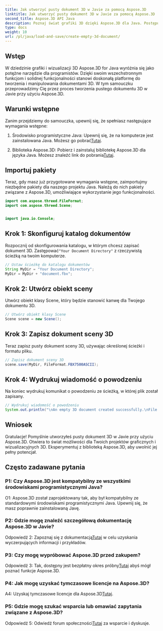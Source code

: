 ```yaml
---
title: Jak utworzyć pusty dokument 3D w Javie za pomocą Aspose.3D
linktitle: Jak utworzyć pusty dokument 3D w Javie za pomocą Aspose.3D
second_title: Aspose.3D API Java
description: Poznaj świat grafiki 3D dzięki Aspose.3D dla Java. Postępuj zgodnie z naszym przewodnikiem krok po kroku, aby bez wysiłku utworzyć pusty dokument 3D.
type: docs
weight: 10
url: /pl/java/load-and-save/create-empty-3d-document/
---
```

## Wstęp

W dziedzinie grafiki i wizualizacji 3D Aspose.3D for Java wyróżnia się jako potężne narzędzie dla programistów. Dzięki swoim wszechstronnym funkcjom i solidnej funkcjonalności stanowi doskonałą platformę do tworzenia i manipulowania dokumentami 3D. W tym samouczku przeprowadzimy Cię przez proces tworzenia pustego dokumentu 3D w Javie przy użyciu Aspose.3D.

## Warunki wstępne

Zanim przejdziemy do samouczka, upewnij się, że spełniasz następujące wymagania wstępne:

1.  Środowisko programistyczne Java: Upewnij się, że na komputerze jest zainstalowana Java. Możesz go pobrać[Tutaj](https://www.java.com/download/).

2.  Biblioteka Aspose.3D: Pobierz i zainstaluj bibliotekę Aspose.3D dla języka Java. Możesz znaleźć link do pobrania[Tutaj](https://releases.aspose.com/3d/java/).

## Importuj pakiety

Teraz, gdy masz już przygotowane wymagania wstępne, zaimportujmy niezbędne pakiety dla naszego projektu Java. Należą do nich pakiety związane z Aspose.3D, umożliwiające wykorzystanie jego funkcjonalności.

```java
import com.aspose.threed.FileFormat;
import com.aspose.threed.Scene;


import java.io.Console;
```

## Krok 1: Skonfiguruj katalog dokumentów

Rozpocznij od skonfigurowania katalogu, w którym chcesz zapisać dokument 3D. Zastępować`"Your Document Directory"` z rzeczywistą ścieżką na twoim komputerze.

```java
// Ustaw ścieżkę do katalogu dokumentów
String MyDir = "Your Document Directory";
MyDir = MyDir + "document.fbx";
```

## Krok 2: Utwórz obiekt sceny

Utwórz obiekt klasy Scene, który będzie stanowić kanwę dla Twojego dokumentu 3D.

```java
// Utwórz obiekt klasy Scene
Scene scene = new Scene();
```

## Krok 3: Zapisz dokument sceny 3D

Teraz zapisz pusty dokument sceny 3D, używając określonej ścieżki i formatu pliku.

```java
// Zapisz dokument sceny 3D
scene.save(MyDir, FileFormat.FBX7500ASCII);
```

## Krok 4: Wydrukuj wiadomość o powodzeniu

Na koniec wydrukuj komunikat o powodzeniu ze ścieżką, w której plik został zapisany.

```java
// Wydrukuj wiadomość o powodzeniu
System.out.println("\nAn empty 3D document created successfully.\nFile saved at " + MyDir);
```

## Wniosek

Gratulacje! Pomyślnie utworzyłeś pusty dokument 3D w Javie przy użyciu Aspose.3D. Otwiera to świat możliwości dla Twoich projektów graficznych i wizualizacyjnych 3D. Eksperymentuj z biblioteką Aspose.3D, aby uwolnić jej pełny potencjał.

## Często zadawane pytania

### P1: Czy Aspose.3D jest kompatybilny ze wszystkimi środowiskami programistycznymi Java?

O1: Aspose.3D został zaprojektowany tak, aby był kompatybilny ze standardowymi środowiskami programistycznymi Java. Upewnij się, że masz poprawnie zainstalowaną Javę.

### P2: Gdzie mogę znaleźć szczegółową dokumentację Aspose.3D w Javie?

 Odpowiedź 2: Zapoznaj się z dokumentacją[Tutaj](https://reference.aspose.com/3d/java/) w celu uzyskania wyczerpujących informacji i przykładów.

### P3: Czy mogę wypróbować Aspose.3D przed zakupem?

 Odpowiedź 3: Tak, dostępny jest bezpłatny okres próbny[Tutaj](https://releases.aspose.com/) abyś mógł poznać funkcje Aspose.3D.

### P4: Jak mogę uzyskać tymczasowe licencje na Aspose.3D?

 A4: Uzyskaj tymczasowe licencje dla Aspose.3D[Tutaj](https://purchase.aspose.com/temporary-license/).

### P5: Gdzie mogę szukać wsparcia lub omawiać zapytania związane z Aspose.3D?

 Odpowiedź 5: Odwiedź forum społeczności[Tutaj](https://forum.aspose.com/c/3d/18) za wsparcie i dyskusje.